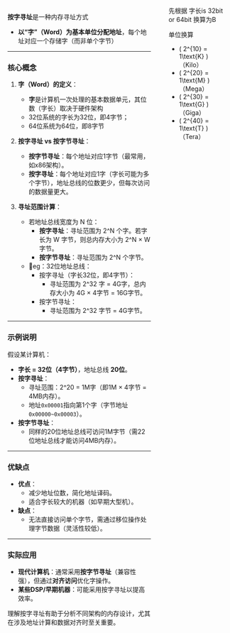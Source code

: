 <div style="float: left; width: 64%; padding: 1%;">

**按字寻址**是一种内存寻址方式
- **以“字”（Word）为基本单位分配地址**，每个地址对应一个存储字（而非单个字节）

---

### 核心概念
1. **字（Word）的定义**：
   - **字**是计算机一次处理的基本数据单元，其位数（字长）取决于硬件架构
   - 32位系统的字长为32位，即4字节；
   - 64位系统为64位，即8字节


2. **按字寻址 vs 按字节寻址**：
   - **按字节寻址**：每个地址对应1字节（最常用，如x86架构）。
   - **按字寻址**：每个地址对应1字（字长可能为多个字节），地址总线的位数更少，但每次访问的数据量更大。

3. **寻址范围计算**：
   - 若地址总线宽度为 N 位：
     - **按字寻址**：寻址范围为 2^N 个字。若字长为 W 字节，则总内存大小为 2^N × W 字节。
     - **按字节寻址**：寻址范围为 2^N 个字节。
   - 🌟eg：32位地址总线：
     - 按字寻址（字长32位，即4字节）：
       - 寻址范围为 2^32 字 = 4G字，总内存大小为 4G × 4字节 = 16G字节。
     - 按字节寻址：
       - 寻址范围为 2^32 字节 = 4G字节。


---

### 示例说明
假设某计算机：
- **字长 = 32位（4字节）**，地址总线 **20位**。
- **按字寻址**：
  - 寻址范围：2^20 = 1M字（即1M × 4字节 = 4MB内存）。
  - 地址`0x00001`指向第1个字（字节地址`0x00000~0x00003`）。
- **按字节寻址**：
  - 同样的20位地址总线可访问1M字节（需22位地址总线才能访问4MB内存）。

---

### 优缺点
- **优点**：
  - 减少地址位数，简化地址译码。
  - 适合字长较大的机器（如早期大型机）。
- **缺点**：
  - 无法直接访问单个字节，需通过移位操作处理字节数据（灵活性较低）。

---

### 实际应用
- **现代计算机**：通常采用**按字节寻址**（兼容性强），但通过**对齐访问**优化字操作。
- **某些DSP/早期机器**：可能采用按字寻址以提高效率。

理解按字寻址有助于分析不同架构的内存设计，尤其在涉及地址计算和数据对齐时至关重要。

</div>
<div style="float: right; width: 26%; padding: 1%;">
先根据 字长is 32bit or 64bit 换算为B


单位换算

   - \( 2^{10} = 1\text{K} \)（Kilo）
   - \( 2^{20} = 1\text{M} \)（Mega）
   - \( 2^{30} = 1\text{G} \)（Giga）
   - \( 2^{40} = 1\text{T} \)（Tera）

<br>




</div>
<div style="clear: both;"></div>

